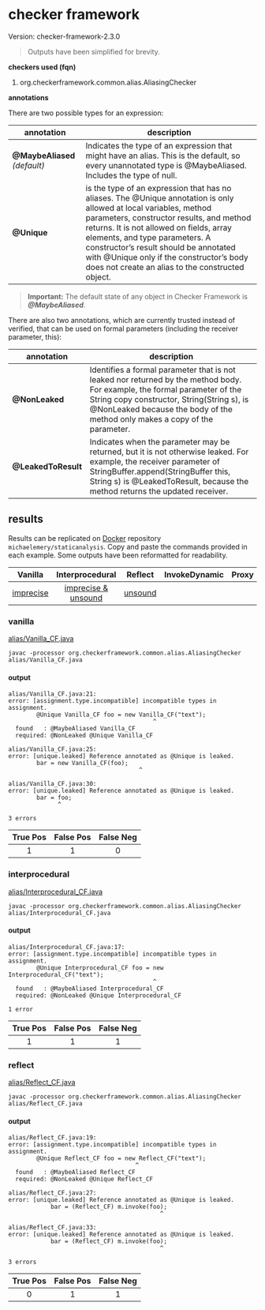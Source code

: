# checker framework

Version: checker-framework-2.3.0

> Outputs have been simplified for brevity.

**checkers used (fqn)**

1. org.checkerframework.common.alias.AliasingChecker

**annotations**

There are two possible types for an expression:

| annotation | description |
| --- | --- |
| **@MaybeAliased** *(default)*| Indicates the type of an expression that might have an alias. This is the default, so every unannotated type is @MaybeAliased. Includes the type of null. |
| **@Unique** | is the type of an expression that has no aliases. The @Unique annotation is only allowed at local variables, method parameters, constructor results, and method returns. It is not allowed on fields, array elements, and type parameters. A constructor’s result should be annotated with @Unique only if the constructor’s body does not create an alias to the constructed object. |

> **Important:** The default state of any object in Checker Framework is ***@MaybeAliased***.

There are also two annotations, which are currently trusted instead of verified, that can be used on formal parameters (including the receiver parameter, this):

| annotation | description |
| --- | --- |
| **@NonLeaked** | Identifies a formal parameter that is not leaked nor returned by the method body. For example, the formal parameter of the String copy constructor, String(String s), is @NonLeaked because the body of the method only makes a copy of the parameter. |
| **@LeakedToResult** | Indicates when the parameter may be returned, but it is not otherwise leaked. For example, the receiver parameter of StringBuffer.append(StringBuffer this, String s) is @LeakedToResult, because the method returns the updated receiver. |

## results

Results can be replicated on [Docker](https://docs.docker.com/docker-hub/) repository `michaelemery/staticanalysis`. Copy and paste the commands provided in each example. Some outputs have been reformatted for readability.

| Vanilla | Interprocedural | Reflect | InvokeDynamic | Proxy |
| :---: | :---: | :---: | :---: | :---: |
| [imprecise](https://github.com/michaelemery/staticanalysis/blob/master/checker/aliasing/checkerframework.md#vanilla) | [imprecise & unsound](https://github.com/michaelemery/staticanalysis/blob/master/checker/aliasing/checkerframework.md#interprocedural) | [unsound](https://github.com/michaelemery/staticanalysis/blob/master/checker/aliasing/checkerframework.md#reflect) |  |  |

### vanilla

[alias/Vanilla_CF.java](https://github.com/michaelemery/staticanalysis/blob/master/checker/aliasing/Vanilla_CF.java)

```
javac -processor org.checkerframework.common.alias.AliasingChecker alias/Vanilla_CF.java 
```

#### output
```
alias/Vanilla_CF.java:21: 
error: [assignment.type.incompatible] incompatible types in assignment.
        @Unique Vanilla_CF foo = new Vanilla_CF("text");
                                         ^
  found   : @MaybeAliased Vanilla_CF
  required: @NonLeaked @Unique Vanilla_CF

alias/Vanilla_CF.java:25: 
error: [unique.leaked] Reference annotated as @Unique is leaked.
        bar = new Vanilla_CF(foo);
                                     ^

alias/Vanilla_CF.java:30: 
error: [unique.leaked] Reference annotated as @Unique is leaked.
        bar = foo;
              ^

3 errors
```

| True Pos | False Pos | False Neg |
| :---: | :---: | :---: |
| 1 | 1 | 0 |


### interprocedural

[alias/Interprocedural_CF.java](https://github.com/michaelemery/staticanalysis/blob/master/checker/aliasing/Interprocedural_CF.java)

```
javac -processor org.checkerframework.common.alias.AliasingChecker alias/Interprocedural_CF.java 
```

#### output
```
alias/Interprocedural_CF.java:17: 
error: [assignment.type.incompatible] incompatible types in assignment.
        @Unique Interprocedural_CF foo = new Interprocedural_CF("text");
                                         ^
  found   : @MaybeAliased Interprocedural_CF
  required: @NonLeaked @Unique Interprocedural_CF

1 error
```

| True Pos | False Pos | False Neg |
| :---: | :---: | :---: |
| 1 | 1 | 1 |

### reflect

[alias/Reflect_CF.java](https://github.com/michaelemery/staticanalysis/blob/master/checker/aliasing/Reflect_CF.java)

```
javac -processor org.checkerframework.common.alias.AliasingChecker alias/Reflect_CF.java 
```

#### output
```
alias/Reflect_CF.java:19: 
error: [assignment.type.incompatible] incompatible types in assignment.
        @Unique Reflect_CF foo = new Reflect_CF("text");
                                    ^
  found   : @MaybeAliased Reflect_CF
  required: @NonLeaked @Unique Reflect_CF

alias/Reflect_CF.java:27: 
error: [unique.leaked] Reference annotated as @Unique is leaked.
            bar = (Reflect_CF) m.invoke(foo);
                                           ^

alias/Reflect_CF.java:33: 
error: [unique.leaked] Reference annotated as @Unique is leaked.
            bar = (Reflect_CF) m.invoke(foo);
                                           ^

3 errors
```

| True Pos | False Pos | False Neg |
| :---: | :---: | :---: |
| 0 | 1 | 1 |
